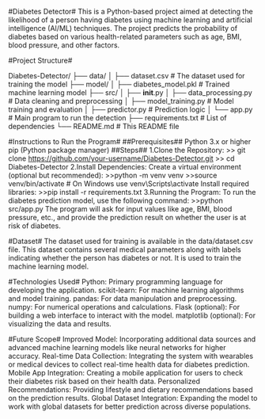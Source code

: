 #Diabetes Detector#
  This is a Python-based project aimed at detecting the likelihood of a person having diabetes using machine learning and artificial intelligence (AI/ML) techniques.
  The project predicts the probability of diabetes based on various health-related parameters such as age, BMI, blood pressure, and other factors.

#Project Structure#

Diabetes-Detector/
├── data/
│   ├── dataset.csv          # The dataset used for training the model
├── model/
│   ├── diabetes_model.pkl   # Trained machine learning model
├── src/
│   ├── __init__.py
│   ├── data_processing.py   # Data cleaning and preprocessing
│   ├── model_training.py    # Model training and evaluation
│   ├── predictor.py         # Prediction logic
│   └── app.py               # Main program to run the detection
├── requirements.txt         # List of dependencies
└── README.md                # This README file




#Instructions to Run the Program#
##Prerequisites##
    Python 3.x or higher
    pip (Python package manager)
##Steps##
  1.Clone the Repository:
    >> git clone https://github.com/your-username/Diabetes-Detector.git
    >> cd Diabetes-Detector
  2.Install Dependencies: Create a virtual environment (optional but recommended):
    >>python -m venv venv
    >>source venv/bin/activate  # On Windows use venv\Scripts\activate
   Install required libraries:
    >>pip install -r requirements.txt
  3.Running the Program: To run the diabetes prediction model, use the following command:
    >>python src/app.py
  The program will ask for input values like age, BMI, blood pressure, etc., and provide the prediction result on whether the user is at risk of diabetes.

#Dataset#
  The dataset used for training is available in the data/dataset.csv file. This dataset contains several medical parameters along with labels indicating whether the person has diabetes or not.
  It is used to train the machine learning model.

#Technologies Used#
   Python: Primary programming language for developing the application.
   scikit-learn: For machine learning algorithms and model training.
   pandas: For data manipulation and preprocessing.
   numpy: For numerical operations and calculations.
   Flask (optional): For building a web interface to interact with the model.
   matplotlib (optional): For visualizing the data and results.

#Future Scope#
  Improved Model: Incorporating additional data sources and advanced machine learning models like neural networks for higher accuracy.
  Real-time Data Collection: Integrating the system with wearables or medical devices to collect real-time health data for diabetes prediction.
  Mobile App Integration: Creating a mobile application for users to check their diabetes risk based on their health data.
  Personalized Recommendations: Providing lifestyle and dietary recommendations based on the prediction results.
  Global Dataset Integration: Expanding the model to work with global datasets for better prediction across diverse populations.
  
